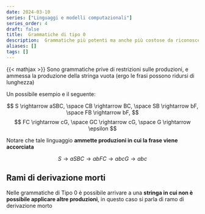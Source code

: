 ```yaml
---
date: 2024-03-10
series: ["Linguaggi e modelli computazionali"]
series_order: 4
draft: false
title:  Grammatiche di tipo 0
description:  Grammatiche più potenti ma anche più costose da riconoscere
aliases: []
tags: []
---
```


{{< mathjax >}}
Sono grammatiche prive di restrizioni sulle produzioni, e ammessa la produzione della stringa vuota (ergo le frasi possono ridursi di lunghezza)

Un possibile esempio e il seguente:

$$
S \rightarrow aSBC, \space CB \rightarrow BC, \space SB \rightarrow bF, \space FB \rightarrow bF,
$$
$$
FC \rightarrow cG, \space GC \rightarrow cG, \space G \rightarrow \epsilon
$$

Notare che tale linguaggio **ammette produzioni in cui la frase viene accorciata**

$$
S \rightarrow aSBC\rightarrow abFC \rightarrow abcG \rightarrow abc
$$

## Rami di derivazione morti

Nelle grammatiche di Tipo 0 è possibile arrivare a una **stringa in cui non è possibile applicare altre produzioni**, in questo caso si parla di ramo di derivazione morto
